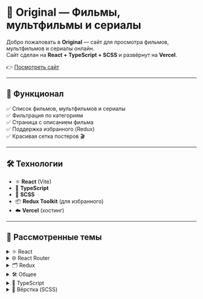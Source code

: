 # 🎥 Original — Фильмы, мультфильмы и сериалы

Добро пожаловать в **Original** — сайт для просмотра фильмов, мультфильмов и сериалы онлайн.  
Сайт сделан на **React + TypeScript + SCSS** и развёрнут на **Vercel**.  

👉 [Посмотреть сайт](https://original-mocha.vercel.app/)

---

## 🚀 Функционал

✅ Список фильмов, мультфильмов и сериалы  
✅ Фильтрация по категориям  
✅ Страница с описанием фильма  
✅ Поддержка избранного (Redux)  
✅ Красивая сетка постеров 🎬  

---

## 🛠️ Технологии

- ⚛️ **React** (Vite)
- 💎 **TypeScript**
- 🎨 **SCSS**
- 📦 **Redux Toolkit** (для избранного)
- ☁️ **Vercel** (хостинг)

---

## 📌 Рассмотренные темы

<details>
  <summary>⚛️ React</summary>

- Функциональные компоненты с хуками (useState, useEffect)
- Маршрутизация с React Router
- Интеграция React + Redux 
- Условный рендеринг и работа с медиа
- Типизация компонентов в TypeScript
- Локальное хранилище (localStorage)
- SCSS-модули для стилизации компонентов
</details>

<details>
  <summary>🌐 React Router</summary>

- Навигация между страницами  
- Динамические маршруты (`/movie/:id`, `/language/:id`)  
- Переходы между страницами с помощью Link
- Получение параметров URL через useParams
- Компоненты реактивно отрисовываются под разные маршруты
- Комбинация маршрутов + логики компонента: может показывать разные данные в зависимости от параметров маршрута  
</details>

<details>
  <summary>🗂 Redux </summary>

- Настройка Redux Toolkit (createSlice, PayloadAction) 
- Slice для избранного  
- Хуки (useDispatch, useSelector) 
- Инициализация состояния из localStorage при загрузке приложения
- Работа с сериализацией (JSON.stringify / JSON.parse)
- Сохранение состояния между сессиями с помощью redux-persist
</details>

<details>
  <summary>🛠 Общее</summary>

- Работа с локальным JSON (mock-данные фильмов)  
- Подключение и хранение изображений (постеры, баннеры)  
- Организация структуры проекта (pages, components, store, types)  
</details>

<details>
  <summary>📜 TypeScript</summary>

- Использование интерфейсов / типов для описания модели данных (например, Movie)
- Типизация действий Redux через PayloadAction<T> и типизация состояния
- Типизация хуков React (useState<...>)
- Типизация пропсов компонентов (интерфейсы Prop types)
- Использование RootState для безопасного доступа к стейту через useSelector
</details>

<details>
  <summary>🎨 Вёрстка (SCSS)</summary>

- Структурированная стилизация: SCSS-файлы по компонентам / страницам
- Использование именованных классов, отражающих контекст компонента
- Импорт SCSS в React и применение стилей к JSX-элементам
- Стилизация интерактивных элементов — hover, переходы, визуальные эффекты.
- Ховеры и анимации (например, на карточках языков)  
</details>
